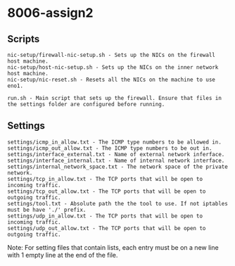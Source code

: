 # 8006-assign2

## Scripts

    nic-setup/firewall-nic-setup.sh - Sets up the NICs on the firewall host machine.
    nic-setup/host-nic-setup.sh - Sets up the NICs on the inner network host machine.
    nic-setup/nic-reset.sh - Resets all the NICs on the machine to use eno1.

    run.sh - Main script that sets up the firewall. Ensure that files in the settings folder are configured before running.

## Settings

    settings/icmp_in_allow.txt - The ICMP type numbers to be allowed in.
    settings/icmp_out_allow.txt - The ICMP type numbers to be out in.
	settings/interface_external.txt - Name of external network inferface.
	settings/interface_internal.txt - Name of internal network interface.
	settings/internal_network_space.txt - The network space of the private network.
    settings/tcp_in_allow.txt - The TCP ports that will be open to incoming traffic.
    settings/tcp_out_allow.txt - The TCP ports that will be open to outgoing traffic.
	settings/tool.txt - Absolute path the the tool to use. If not iptables must be have './' prefix.
    settings/udp_in_allow.txt - The TCP ports that will be open to incoming traffic.
    settings/udp_out_allow.txt - The TCP ports that will be open to outgoing traffic.

Note: For setting files that contain lists, each entry must be on a new line with 1 empty line at the end of the file.
